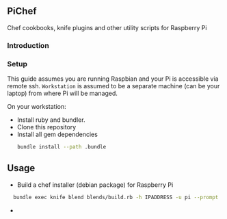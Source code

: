## PiChef
Chef cookbooks, knife plugins and other utility scripts for Raspberry Pi

### Introduction

### Setup
This guide assumes you are running Raspbian and your Pi is accessible via
remote ssh. `Workstation` is assumed to be a separate machine (can be your laptop)
from where Pi will be managed.

On your workstation:

- Install ruby and bundler.
- Clone this repository
- Install all gem dependencies
  ```sh
  bundle install --path .bundle
  ```

## Usage

- Build a chef installer (debian package) for Raspberry Pi

```sh
  bundle exec knife blend blends/build.rb -h IPADDRESS -u pi --prompt
```
-
